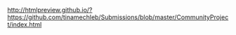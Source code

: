 http://htmlpreview.github.io/?https://github.com/tinamechleb/Submissions/blob/master/CommunityProject/index.html
